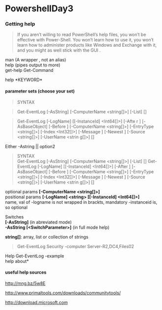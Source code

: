 # PowershellDay3
### Getting help

>If you aren’t willing to read PowerShell’s help files, you won’t be effective with Power-Shell. You won’t learn how to use it, you won’t learn how to administer products like Windows and Exchange with it, and you might as well stick with the GUI .

man  (A wrapper , not an alias)  
help  (pipes output to more)  
get-help
Get-Command

help \*KEYWORD*


#### parameter sets (choose your set)

>SYNTAX

>Get-EventLog [-AsString] [-ComputerName <string[]>] [-List] [<Com
monParameters>]
  
> Get-EventLog [-LogName] <string> [[-InstanceId] <Int64[]>] [-Afte
r <DateTime>] [-AsBaseObject] [-Before <DateTime>] [-ComputerName
<string[]>] [-EntryType <string[]>] [-Index <Int32[]>] [-Message
<string>] [-Newest <int>] [-Source <string[]>] [-UserName <strin
g[]>] [<CommonParameters>]
 >
 Either -Astring || option2  
  >SYNTAX  
>Get-EventLog [-AsString] [-ComputerName <string[]>] [-List] [<CommonParameters>]
Get-EventLog [-LogName] <string> [[-InstanceId] <Int64[]>] [-After <DateTime>] [-AsBaseObject] [-Before <DateTime>] [-ComputerName
<string[]>] [-EntryType <string[]>] [-Index <Int32[]>] [-Message
<string>] [-Newest <int>] [-Source <string[]>] [-UserName <strin
g[]>] [<CommonParameters>]
  
  optional  params **[-ComputerName <string[]>]**  
  positional params **[-LogName] \<string> [[-InstanceId] <Int64[]>]**  
  name, val of -logname is not wrapped in brackts, mandatory
  -instanceid is, so optional
  
  Switches   
  **[-AsString]** (in abreviated mode)  
  **-AsString [\<SwitchParameter>]** (in full mode help)
  
  **string[]**: array, list or collection of strings    
  >Get-EventLog Security -computer Server-R2,DC4,Files02
  
  
  Help Get-EventLog -example  
  help about*
  
  
  
  #### useful help sources
  http://mng.bz/5w8E
  
  http://www.primaltools.com/downloads/communitytools/
  
  http://download.microsoft.com
  

  
  
 
  

